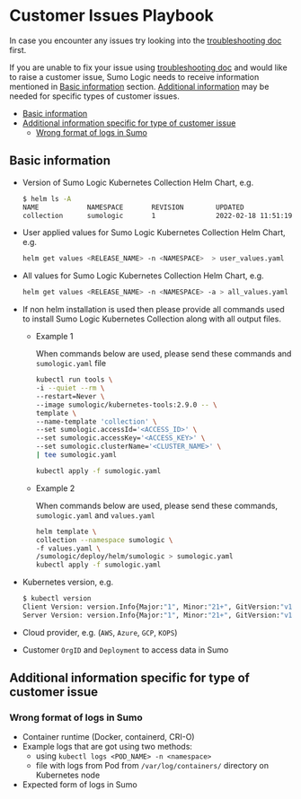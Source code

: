 # Customer Issues Playbook

In case you encounter any issues try looking into the [troubleshooting doc](Troubleshoot_Collection.md) first.

If you are unable to fix your issue using [troubleshooting doc](Troubleshoot_Collection.md) and would like to raise a customer issue,
Sumo Logic needs to receive information mentioned in [Basic information](#basic-information) section.
[Additional information](#additional-information-specific-for-type-of-customer-issue) may be needed for specific types of customer issues.

- [Basic information](#basic-information)
- [Additional information specific for type of customer issue](#additional-information-specific-for-type-of-customer-issue)
  - [Wrong format of logs in Sumo](#wrong-format-of-logs-in-sumo)

## Basic information

- Version of Sumo Logic Kubernetes Collection Helm Chart, e.g.

  ```bash
  $ helm ls -A
  NAME            NAMESPACE       REVISION        UPDATED                                 STATUS          CHART           APP VERSION
  collection      sumologic       1               2022-02-18 11:51:19.646037586 +0000 UTC deployed        sumologic-2.5.1 2.5.1
  ```

- User applied values for Sumo Logic Kubernetes Collection Helm Chart, e.g.

  ```bash
  helm get values <RELEASE_NAME> -n <NAMESPACE>  > user_values.yaml
  ```

- All values for Sumo Logic Kubernetes Collection Helm Chart, e.g.

  ```bash
  helm get values <RELEASE_NAME> -n <NAMESPACE> -a > all_values.yaml
  ```

- If non helm installation is used then please provide all commands used to install Sumo Logic Kubernetes Collection along with all output files.

  - Example 1

    When commands below are used, please send these commands and `sumologic.yaml` file

    ```bash
    kubectl run tools \
    -i --quiet --rm \
    --restart=Never \
    --image sumologic/kubernetes-tools:2.9.0 -- \
    template \
    --name-template 'collection' \
    --set sumologic.accessId='<ACCESS_ID>' \
    --set sumologic.accessKey='<ACCESS_KEY>' \
    --set sumologic.clusterName='<CLUSTER_NAME>' \
    | tee sumologic.yaml

    kubectl apply -f sumologic.yaml
    ```

  - Example 2

    When commands below are used, please send these commands, `sumologic.yaml` and `values.yaml`

    ```bash
    helm template \
    collection --namespace sumologic \
    -f values.yaml \
    /sumologic/deploy/helm/sumologic > sumologic.yaml
    kubectl apply -f sumologic.yaml
    ```

- Kubernetes version, e.g.

  ```bash
  $ kubectl version
  Client Version: version.Info{Major:"1", Minor:"21+", GitVersion:"v1.21.9-3+5bfa682137fad9", GitCommit:"5bfa682137fad91088ec83cd6913bccb75401dc9", GitTreeState:"clean", BuildDate:"2022-01-26T21:59:57Z", GoVersion:"go1.16.13", Compiler:"gc", Platform:"linux/amd64"}
  Server Version: version.Info{Major:"1", Minor:"21+", GitVersion:"v1.21.9-3+5bfa682137fad9", GitCommit:"5bfa682137fad91088ec83cd6913bccb75401dc9", GitTreeState:"clean", BuildDate:"2022-01-26T21:55:03Z", GoVersion:"go1.16.13", Compiler:"gc", Platform:"linux/amd64"}
  ```

- Cloud provider, e.g. (`AWS`, `Azure`, `GCP`, `KOPS`)

- Customer `OrgID` and `Deployment` to access data in Sumo

## Additional information specific for type of customer issue

### Wrong format of logs in Sumo

- Container runtime (Docker, containerd, CRI-O)
- Example logs that are got using two methods:
  - using `kubectl logs <POD_NAME> -n <namespace>`
  - file with logs from Pod from `/var/log/containers/` directory on Kubernetes node
- Expected form of logs in Sumo
